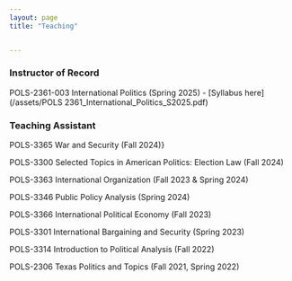 ```yaml
---
layout: page
title: "Teaching"


---
```

### Instructor of Record
POLS-2361-003 International Politics (Spring 2025) - [Syllabus here](/assets/POLS 2361_International_Politics_S2025.pdf)

### Teaching Assistant
<p>POLS-3365 War and Security (Fall 2024)}<p>
<p>POLS-3300 Selected Topics in American Politics: Election Law (Fall 2024)<p>
<p>POLS-3363 International Organization (Fall 2023 & Spring 2024)<p>
<p>POLS-3346 Public Policy Analysis (Spring 2024)<p>
<p>POLS-3366 International Political Economy (Fall 2023)<p>
<p>POLS-3301 International Bargaining and Security (Spring 2023)<p>
<p>POLS-3314 Introduction to Political Analysis (Fall 2022)<p>
<p>POLS-2306 Texas Politics and Topics (Fall 2021, Spring 2022)<p>
